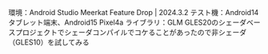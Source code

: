 環境：Android Studio Meerkat Feature Drop | 2024.3.2
テスト機：Android14タブレット端末、Android15 Pixel4a
ライブラリ：GLM
GLES20のシェーダベースプロジェクトでシェーダコンパイルでコケることがあったので非シェーダ（GLES10）を試してみる
